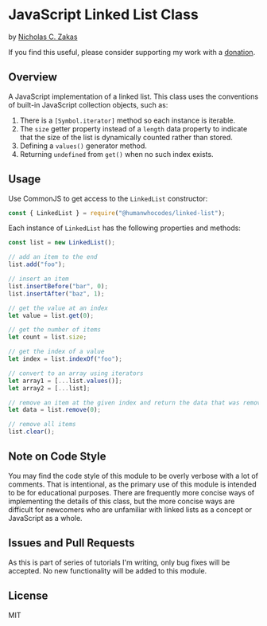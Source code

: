 # JavaScript Linked List Class

by [Nicholas C. Zakas](https://humanwhocodes.com)

If you find this useful, please consider supporting my work with a [donation](https://humanwhocodes.com/donate).

## Overview

A JavaScript implementation of a linked list. This class uses the conventions of built-in JavaScript collection objects, such as:

1. There is a `[Symbol.iterator]` method so each instance is iterable.
1. The `size` getter property instead of a `length` data property to indicate that the size of the list is dynamically counted rather than stored.
1. Defining a `values()` generator method.
1. Returning `undefined` from `get()` when no such index exists.

## Usage

Use CommonJS to get access to the `LinkedList` constructor:

```js
const { LinkedList } = require("@humanwhocodes/linked-list");
```

Each instance of `LinkedList` has the following properties and methods:

```js
const list = new LinkedList();

// add an item to the end
list.add("foo");

// insert an item
list.insertBefore("bar", 0);
list.insertAfter("baz", 1);

// get the value at an index
let value = list.get(0);

// get the number of items
let count = list.size;

// get the index of a value
let index = list.indexOf("foo");

// convert to an array using iterators
let array1 = [...list.values()];
let array2 = [...list];

// remove an item at the given index and return the data that was removed
let data = list.remove(0);

// remove all items
list.clear();
```

## Note on Code Style

You may find the code style of this module to be overly verbose with a lot of comments. That is intentional, as the primary use of this module is intended to be for educational purposes. There are frequently more concise ways of implementing the details of this class, but the more concise ways are difficult for newcomers who are unfamiliar with linked lists as a concept or JavaScript as a whole.

## Issues and Pull Requests

As this is part of series of tutorials I'm writing, only bug fixes will be accepted. No new functionality will be added to this module.

## License

MIT